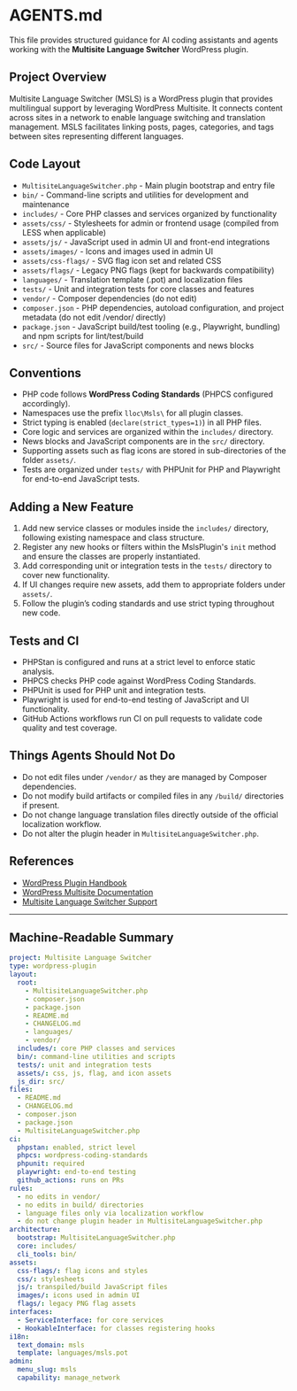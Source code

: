# AGENTS.md

This file provides structured guidance for AI coding assistants and agents working with the **Multisite Language Switcher** WordPress plugin.

## Project Overview
Multisite Language Switcher (MSLS) is a WordPress plugin that provides multilingual support by leveraging WordPress Multisite. It connects content across sites in a network to enable language switching and translation management. MSLS facilitates linking posts, pages, categories, and tags between sites representing different languages.

## Code Layout
- `MultisiteLanguageSwitcher.php` - Main plugin bootstrap and entry file
- `bin/` - Command-line scripts and utilities for development and maintenance
- `includes/` - Core PHP classes and services organized by functionality
- `assets/css/` - Stylesheets for admin or frontend usage (compiled from LESS when applicable)
- `assets/js/` - JavaScript used in admin UI and front-end integrations
- `assets/images/` - Icons and images used in admin UI
- `assets/css-flags/` - SVG flag icon set and related CSS
- `assets/flags/` - Legacy PNG flags (kept for backwards compatibility)
- `languages/` - Translation template (.pot) and localization files
- `tests/` - Unit and integration tests for core classes and features
- `vendor/` - Composer dependencies (do not edit)
- `composer.json` - PHP dependencies, autoload configuration, and project metadata (do not edit /vendor/ directly)
- `package.json` - JavaScript build/test tooling (e.g., Playwright, bundling) and npm scripts for lint/test/build
- `src/` - Source files for JavaScript components and news blocks
## Conventions
- PHP code follows **WordPress Coding Standards** (PHPCS configured accordingly).
- Namespaces use the prefix `lloc\Msls\` for all plugin classes.
- Strict typing is enabled (`declare(strict_types=1)`) in all PHP files.
- Core logic and services are organized within the `includes/` directory.
- News blocks and JavaScript components are in the `src/` directory.
- Supporting assets such as flag icons are stored in sub-directories of the folder `assets/`.
- Tests are organized under `tests/` with PHPUnit for PHP and Playwright for end-to-end JavaScript tests.

## Adding a New Feature
1. Add new service classes or modules inside the `includes/` directory, following existing namespace and class structure.
2. Register any new hooks or filters within the MslsPlugin's `init` method and ensure the classes are properly instantiated.
3. Add corresponding unit or integration tests in the `tests/` directory to cover new functionality.
4. If UI changes require new assets, add them to appropriate folders under `assets/`.
5. Follow the plugin’s coding standards and use strict typing throughout new code.

## Tests and CI
- PHPStan is configured and runs at a strict level to enforce static analysis.
- PHPCS checks PHP code against WordPress Coding Standards.
- PHPUnit is used for PHP unit and integration tests.
- Playwright is used for end-to-end testing of JavaScript and UI functionality.
- GitHub Actions workflows run CI on pull requests to validate code quality and test coverage.

## Things Agents Should Not Do
- Do not edit files under `/vendor/` as they are managed by Composer dependencies.
- Do not modify build artifacts or compiled files in any `/build/` directories if present.
- Do not change language translation files directly outside of the official localization workflow.
- Do not alter the plugin header in `MultisiteLanguageSwitcher.php`.

## References
- [WordPress Plugin Handbook](https://developer.wordpress.org/plugins/)
- [WordPress Multisite Documentation](https://wordpress.org/documentation/article/create-a-network/)
- [Multisite Language Switcher Support](https://wordpress.org/support/plugin/multisite-language-switcher/)

---

## Machine-Readable Summary

```yaml
project: Multisite Language Switcher
type: wordpress-plugin
layout:
  root:
    - MultisiteLanguageSwitcher.php
    - composer.json
    - package.json
    - README.md
    - CHANGELOG.md
    - languages/
    - vendor/
  includes/: core PHP classes and services
  bin/: command-line utilities and scripts
  tests/: unit and integration tests
  assets/: css, js, flag, and icon assets
  js_dir: src/
files:
  - README.md
  - CHANGELOG.md
  - composer.json
  - package.json
  - MultisiteLanguageSwitcher.php
ci:
  phpstan: enabled, strict level
  phpcs: wordpress-coding-standards
  phpunit: required
  playwright: end-to-end testing
  github_actions: runs on PRs
rules:
  - no edits in vendor/
  - no edits in build/ directories
  - language files only via localization workflow
  - do not change plugin header in MultisiteLanguageSwitcher.php
architecture:
  bootstrap: MultisiteLanguageSwitcher.php
  core: includes/
  cli_tools: bin/
assets:
  css-flags/: flag icons and styles
  css/: stylesheets
  js/: transpiled/build JavaScript files
  images/: icons used in admin UI
  flags/: legacy PNG flag assets
interfaces:
  - ServiceInterface: for core services
  - HookableInterface: for classes registering hooks
i18n:
  text_domain: msls
  template: languages/msls.pot
admin:
  menu_slug: msls
  capability: manage_network
```
